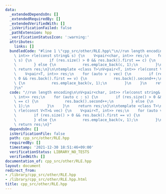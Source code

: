 ```yaml
---
data:
  _extendedDependsOn: []
  _extendedRequiredBy: []
  _extendedVerifiedWith: []
  _isVerificationFailed: false
  _pathExtension: hpp
  _verificationStatusIcon: ':warning:'
  attributes:
    links: []
  bundledCode: "#line 1 \"cpp_src/other/RLE.hpp\"\n//run length encoding\n\nV<pair<char,\
    \ int>> rle(const string& s) {\n    V<pair<char, int>> res;\n    for (auto c :\
    \ s) {\n        if (res.size() > 0 && res.back().first == c) {\n            res.back().second++;\n\
    \        } else {\n            res.emplace_back(c, 1);\n        }\n    }\n   \
    \ return res;\n}\n\ntemplate <class T>\nV<pair<T, int>> rle(const V<T>& vec) {\n\
    \    V<pair<T, int>> res;\n    for (auto v : vec) {\n        if (res.size() >\
    \ 0 && res.back().first == v) {\n            res.back().second++;\n        } else\
    \ {\n            res.emplace_back(v, 1);\n        }\n    }\n    return res;\n\
    }\n"
  code: "//run length encoding\n\nV<pair<char, int>> rle(const string& s) {\n    V<pair<char,\
    \ int>> res;\n    for (auto c : s) {\n        if (res.size() > 0 && res.back().first\
    \ == c) {\n            res.back().second++;\n        } else {\n            res.emplace_back(c,\
    \ 1);\n        }\n    }\n    return res;\n}\n\ntemplate <class T>\nV<pair<T, int>>\
    \ rle(const V<T>& vec) {\n    V<pair<T, int>> res;\n    for (auto v : vec) {\n\
    \        if (res.size() > 0 && res.back().first == v) {\n            res.back().second++;\n\
    \        } else {\n            res.emplace_back(v, 1);\n        }\n    }\n   \
    \ return res;\n}"
  dependsOn: []
  isVerificationFile: false
  path: cpp_src/other/RLE.hpp
  requiredBy: []
  timestamp: '2021-12-30 18:51:46+09:00'
  verificationStatus: LIBRARY_NO_TESTS
  verifiedWith: []
documentation_of: cpp_src/other/RLE.hpp
layout: document
redirect_from:
- /library/cpp_src/other/RLE.hpp
- /library/cpp_src/other/RLE.hpp.html
title: cpp_src/other/RLE.hpp
---
```

